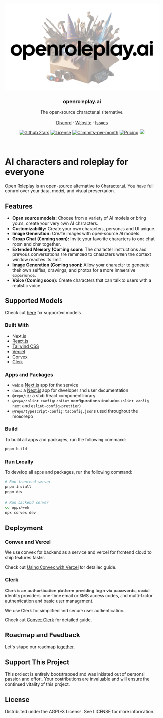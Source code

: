 <p align="center">
<a href="https://github.com/open-roleplay-ai/openroleplay.ai">
<img src="https://github.com/Open-Roleplay-AI/.github/blob/main/github-banner.png?raw=true" alt="Logo">
</a>

  <h3 align="center">openroleplay.ai</h3>

  <p align="center">
    The open-source character.ai alternative.
    <br />
    <br />
    <a href="https://discord.gg/bM5zzMEtdW">Discord</a>
    ·
    <a href="https://openroleplay.ai">Website</a>
    ·
    <a href="https://github.com/open-roleplay-ai/openroleplay.ai/issues">Issues</a>
  </p>
</p>

<p align="center">
   <a href="https://github.com/open-roleplay-ai/openroleplay.ai/stargazers"><img src="https://img.shields.io/github/stars/open-roleplay-ai/openroleplay.ai" alt="Github Stars"></a>
   <a href="https://github.com/open-roleplay-ai/openroleplay.ai/blob/main/LICENSE"><img src="https://img.shields.io/badge/license-AGPLv3-purple" alt="License"></a>
   <a href="https://github.com/open-roleplay-ai/openroleplay.ai/pulse"><img src="https://img.shields.io/github/commit-activity/m/open-roleplay-ai/openroleplay.ai" alt="Commits-per-month"></a>
   <a href="https://openroleplay.ai/pricing"><img src="https://img.shields.io/badge/Pricing-Free-brightgreen" alt="Pricing"></a>
   <a href="https://github.com/open-roleplay-ai/openroleplay.ai/issues?q=is:issue+is:open+label:%22%F0%9F%99%8B%F0%9F%8F%BB%E2%80%8D%E2%99%82%EF%B8%8Fhelp+wanted%22"><img src="https://img.shields.io/badge/Help%20Wanted-Contribute-blue"></a>
</p>

<br/>

# AI characters and roleplay for everyone

Open Roleplay is an open-source alternative to Character.ai.
You have full control over your data, model, and visual presentation.

## Features

- **Open source models:** Choose from a variety of AI models or bring yours, create your very own AI characters.
- **Customizability:** Create your own characters, personas and UI unique.
- **Image Generation:** Create images with open-source AI models.
- **Group Chat (Coming soon):** Invite your favorite characters to one chat room and chat together.
- **Extended Memory (Coming soon):** The character instructions and previous conversations are reminded to characters when the context window reaches its limit.
- **Image Generation (Coming soon):** Allow your character to generate their own selfies, drawings, and photos for a more immersive experience.
- **Voice (Coming soon):** Create characters that can talk to users with a realistic voice.

## Supported Models

Check out [here](https://openroleplay.ai/models) for supported models.

### Built With

- [Next.js](https://nextjs.org/?ref=cal.com)
- [React.js](https://reactjs.org/?ref=cal.com)
- [Tailwind CSS](https://tailwindcss.com/?ref=cal.com)
- [Vercel](https://vercel.com/)
- [Convex](https://convex.dev/)
- [Clerk](https://clerk.com/)

### Apps and Packages

- `web`: a [Next.js](https://nextjs.org/) app for the service
- `docs`: a [Next.js](https://nextjs.org/) app for developer and user documentation
- `@repo/ui`: a stub React component library
- `@repo/eslint-config`: `eslint` configurations (includes `eslint-config-next` and `eslint-config-prettier`)
- `@repo/typescript-config`: `tsconfig.json`s used throughout the monorepo

### Build

To build all apps and packages, run the following command:

```bash
pnpm build
```

### Run Locally

To develop all apps and packages, run the following command:

```bash
# Run frontend server
pnpm install
pnpm dev

# Run backend server
cd apps/web
npx convex dev
```

## Deployment

### Convex and Vercel

We use convex for backend as a service and vercel for frontend cloud to ship features faster.

Check out [Using Convex with Vercel](https://docs.convex.dev/production/hosting/vercel) for detailed guide.

### Clerk

Clerk is an authentication platform providing login via passwords, social identity providers, one-time email or SMS access codes, and multi-factor authentication and basic user management.

We use Clerk for simplified and secure user authentication.

Check out [Convex Clerk](https://docs.convex.dev/auth/clerk) for detailed guide.

## Roadmap and Feedback

Let's shape our roadmap [together](https://github.com/open-roleplay-ai/openroleplay.ai/issues).

## Support This Project

This project is entirely bootstrapped and was initiated out of personal passion and effort. Your contributions are invaluable and will ensure the continued vitality of this project.

## License

Distributed under the AGPLv3 License. See LICENSE for more information.
